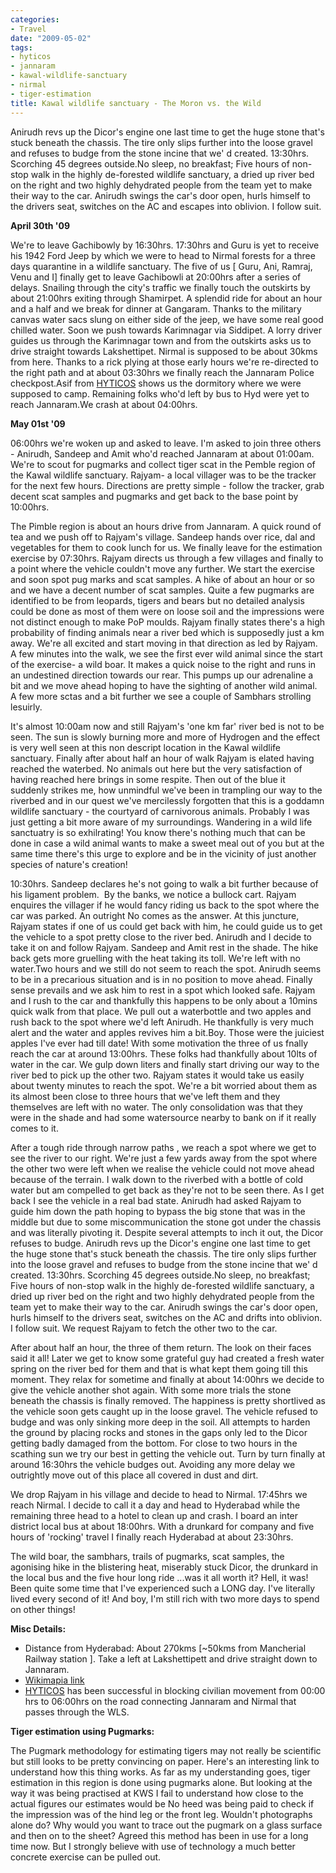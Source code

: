 ```yaml
---
categories:
- Travel
date: "2009-05-02"
tags:
- hyticos
- jannaram
- kawal-wildlife-sanctuary
- nirmal
- tiger-estimation
title: Kawal wildlife sanctuary - The Moron vs. the Wild
---
```


Anirudh revs up the Dicor's engine one last time to get the huge stone that's stuck beneath the chassis. The tire only slips further into the loose gravel and refuses to budge from the stone incine that we' d created. 13:30hrs. Scorching 45 degrees outside.No sleep, no breakfast; Five hours of non-stop walk in the highly de-forested wildlife sanctuary, a dried up river bed on the right and two highly dehydrated people from the team yet to make their way to the car. Anirudh swings the car's door open, hurls himself to the drivers seat, switches on the AC and escapes into oblivion. I follow suit.

**April 30th '09**

We're to leave Gachibowly by 16:30hrs. 17:30hrs and Guru is yet to receive his 1942 Ford Jeep by which we were to head to Nirmal forests for a three days quarantine in a wildlife sanctuary. The five of us \[ Guru, Ani, Ramraj, Venu and I\] finally get to leave Gachibowli at 20:00hrs after a series of delays. Snailing through the city's traffic we finally touch the outskirts by about 21:00hrs exiting through Shamirpet. A splendid ride for about an hour and a half and we break for dinner at Gangaram. Thanks to the military canvas water sacs slung on either side of the jeep, we have some real good chilled water. Soon we push towards Karimnagar via Siddipet. A lorry driver guides us through the Karimnagar town and from the outskirts asks us to drive straight towards Lakshettipet. Nirmal is supposed to be about 30kms from here. Thanks to a rick plying at those early hours we're re-directed to the right path and at about 03:30hrs we finally reach the Jannaram Police checkpost.Asif from [HYTICOS](http://hyticos.wordpress.com/about/) shows us the dormitory where we were supposed to camp. Remaining folks who'd left by bus to Hyd were yet to reach Jannaram.We crash at about 04:00hrs.

**May 01st '09**

06:00hrs we're woken up and asked to leave. I'm asked to join three others - Anirudh, Sandeep and Amit who'd reached Jannaram at about 01:00am. We're to scout for pugmarks and collect tiger scat in the Pemble region of the Kawal wildlife sanctuary. Rajyam- a local villager was to be the tracker for the next few hours. Directions are pretty simple - follow the tracker, grab decent scat samples and pugmarks and get back to the base point by 10:00hrs.

The Pimble region is about an hours drive from Jannaram. A quick round of tea and we push off to Rajyam's village. Sandeep hands over rice, dal and vegetables for them to cook lunch for us. We finally leave for the estimation exercise by 07:30hrs. Rajyam directs us through a few villages and finally to a point where the vehicle couldn't move any further. We start the exercise and soon spot pug marks and scat samples. A hike of about an hour or so and we have a decent number of scat samples. Quite a few pugmarks are identified to be from leopards, tigers and bears but no detailed analysis could be done as most of them were on loose soil and the impressions were not distinct enough to make PoP moulds. Rajyam finally states there's a high probability of finding animals near a river bed which is supposedly just a km away. We're all excited and start moving in that direction as led by Rajyam. A few minutes into the walk, we see the first ever wild animal since the start of the exercise- a wild boar. It makes a quick noise to the right and runs in an undestined direction towards our rear. This pumps up our adrenaline a bit and we move ahead hoping to have the sighting of another wild animal. A few more sctas and a bit further we see a couple of Sambhars strolling lesuirly.

It's almost 10:00am now and still Rajyam's 'one km far' river bed is not to be seen. The sun is slowly burning more and more of Hydrogen and the effect is very well seen at this non descript location in the Kawal wildlife sanctuary. Finally after about half an hour of walk Rajyam is elated having reached the waterbed. No animals out here but the very satisfaction of having reached here brings in some respite. Then out of the blue it suddenly strikes me, how unmindful we've been in trampling our way to the riverbed and in our quest we've mercilessly forgotten that this is a goddamn wildlife sanctuary - the courtyard of carnivorous animals. Probably I was just getting a bit more aware of my surroundings. Wandering in a wild life sanctuatry is so exhilrating! You know there's nothing much that can be done in case a wild animal wants to make a sweet meal out of you but at the same time there's this urge to explore and be in the vicinity of just another species of nature's creation!

10:30hrs. Sandeep declares he's not going to walk a bit further because of his ligament problem.  By the banks, we notice a bullock cart. Rajyam enquires the villager if he would fancy riding us back to the spot where the car was parked. An outright No comes as the answer. At this juncture, Rajyam states if one of us could get back with him, he could guide us to get the vehicle to a spot pretty close to the river bed. Anirudh and I decide to take it on and follow Rajyam. Sandeep and Amit rest in the shade. The hike back gets more gruelling with the heat taking its toll. We're left with no water.Two hours and we still do not seem to reach the spot. Anirudh seems to be in a precarious situation and is in no position to move ahead. Finally sense prevails and we ask him to rest in a spot which looked safe. Rajyam and I rush to the car and thankfully this happens to be only about a 10mins quick walk from that place. We pull out a waterbottle and two apples and rush back to the spot where we'd left Anirudh. He thankfully is very much alert and the water and apples revives him a bit.Boy. Those were the juiciest apples I've ever had till date! With some motivation the three of us fnally reach the car at around 13:00hrs. These folks had thankfully about 10lts of water in the car. We gulp down liters and finally start driving our way to the river bed to pick up the other two. Rajyam states it would take us easily about twenty minutes to reach the spot. We're a bit worried about them as its almost been close to three hours that we've left them and they themselves are left with no water. The only consolidation was that they were in the shade and had some watersource nearby to bank on if it really comes to it.

After a tough ride through narrow paths , we reach a spot where we get to see the river to our right. We're just a few yards away from the spot where the other two were left when we realise the vehicle could not move ahead because of the terrain. I walk down to the riverbed with a bottle of cold water but am compelled to get back as they're not to be seen there. As I get back I see the vehicle in a real bad state. Anirudh had asked Rajyam to guide him down the path hoping to bypass the big stone that was in the middle but due to some miscommunication the stone got under the chassis and was literally pivoting it. Despite several attempts to inch it out, the Dicor refuses to budge. Anirudh revs up the Dicor's engine one last time to get the huge stone that's stuck beneath the chassis. The tire only slips further into the loose gravel and refuses to budge from the stone incine that we' d created. 13:30hrs. Scorching 45 degrees outside.No sleep, no breakfast; Five hours of non-stop walk in the highly de-forested wildlife sanctuary, a dried up river bed on the right and two highly dehydrated people from the team yet to make their way to the car. Anirudh swings the car's door open, hurls himself to the drivers seat, switches on the AC and drifts into oblivion. I follow suit. We request Rajyam to fetch the other two to the car.

After about half an hour, the three of them return. The look on their faces said it all! Later we get to know some grateful guy had created a fresh water spring on the river bed for them and that is what kept them going till this moment. They relax for sometime and finally at about 14:00hrs we decide to give the vehicle another shot again. With some more trials the stone beneath the chassis is finally removed. The happiness is pretty shortlived as the vehicle soon gets caught up in the loose gravel. The vehicle refused to budge and was only sinking more deep in the soil. All attempts to harden the ground by placing rocks and stones in the gaps only led to the Dicor getting badly damaged from the bottom. For close to two hours in the scathing sun we try our best in getting the vehicle out. Turn by turn finally at around 16:30hrs the vehicle budges out. Avoiding any more delay we outrightly move out of this place all covered in dust and dirt.

We drop Rajyam in his village and decide to head to Nirmal. 17:45hrs we reach Nirmal. I decide to call it a day and head to Hyderabad while the remaining three head to a hotel to clean up and crash. I board an inter district local bus at about 18:00hrs. With a drunkard for company and five hours of 'rocking' travel I finally reach Hyderabad at about 23:30hrs.

The wild boar, the sambhars, trails of pugmarks, scat samples, the agonising hike in the blistering heat, miserably stuck Dicor, the drunkard in the local bus and the five hour long ride ...was it all worth it? Hell, it was! Been quite some time that I've experienced such a LONG day. I've literally lived every second of it! And boy, I'm still rich with two more days to spend on other things!

**Misc Details:**

- Distance from Hyderabad: About 270kms \[~50kms from Mancherial Railway station \]. Take a left at Lakshettipett and drive straight down to Jannaram.
- [Wikimapia link](http://wikimapia.org/#lat=19.141398&lon=79.056501&z=12&l=0&m=a&v=2)
- [HYTICOS](http://hyticos.wordpress.com/about/) has been successful in blocking civilian movement from 00:00 hrs to 06:00hrs on the road connecting Jannaram and Nirmal that passes through the WLS.

**Tiger estimation using Pugmarks:**

The Pugmark methodology for estimating tigers may not really be scientific but still looks to be pretty convincing on paper. Here's an interesting link to understand how this thing works. As far as my understanding goes, tiger estimation in this region is done using pugmarks alone. But looking at the way it was being practised at KWS I fail to understand how close to the actual figures our estimates would be No heed was being paid to check if the impression was of the hind leg or the front leg. Wouldn't photographs alone do? Why would you want to trace out the pugmark on a glass surface and then on to the sheet? Agreed this method has been in use for a long time now. But I strongly believe with use of technology a much better concrete exercise can be pulled out.
